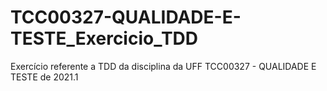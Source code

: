 # TCC00327-QUALIDADE-E-TESTE_Exercicio_TDD
Exercício referente a TDD da disciplina da UFF TCC00327 - QUALIDADE E TESTE de 2021.1
